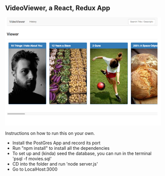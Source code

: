 ## VideoViewer, a React, Redux App

![Screenshot](Screenshot.png)

Instructions on how to run this on your own.
* Install the PostGres App and record its port
* Run "npm install" to install all the dependencies
* To set up and (kinda) seed the database, you can run in the terminal 'psql -f movies.sql'
* CD into the folder and run 'node server.js'
* Go to LocalHost:3000
